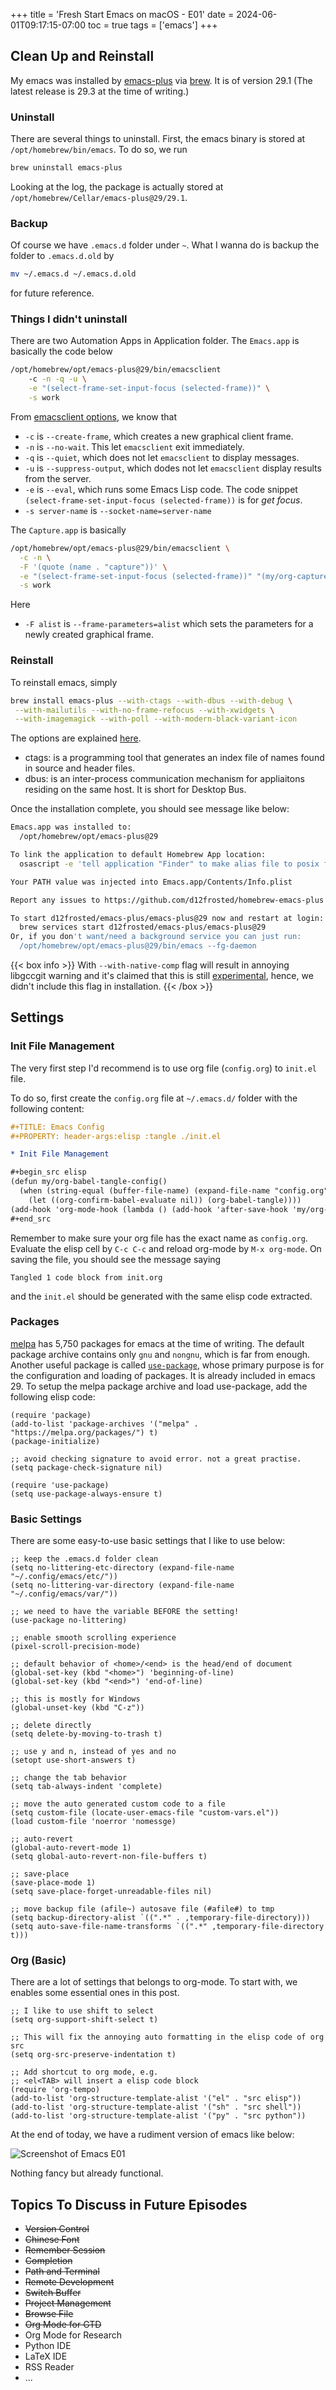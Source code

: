 +++
title = 'Fresh Start Emacs on macOS - E01'
date = 2024-06-01T09:17:15-07:00
toc = true
tags = ['emacs']
+++

## Clean Up and Reinstall

My emacs was installed by [emacs-plus](https://github.com/d12frosted/homebrew-emacs-plus) via [brew](https://brew.sh/). It is of version 29.1 (The latest release is 29.3 at the time of writing.)

### Uninstall

There are several things to uninstall. First, the emacs binary is stored at `/opt/homebrew/bin/emacs`. To do so, we run

```sh
brew uninstall emacs-plus
```

Looking at the log, the package is actually stored at `/opt/homebrew/Cellar/emacs-plus@29/29.1`.

### Backup

Of course we have `.emacs.d` folder under `~`. What I wanna do is backup the folder to `.emacs.d.old` by

```sh
mv ~/.emacs.d ~/.emacs.d.old
```

for future reference.

### Things I didn't uninstall

There are two Automation Apps in Application folder. The `Emacs.app` is basically the code below

```sh
/opt/homebrew/opt/emacs-plus@29/bin/emacsclient 
    -c -n -q -u \
    -e "(select-frame-set-input-focus (selected-frame))" \
    -s work
```

From [emacsclient options](https://www.gnu.org/software/emacs/manual/html_node/emacs/emacsclient-Options.html), we know that

- `-c` is `--create-frame`, which creates a new graphical client frame.
- `-n` is `--no-wait`. This let `emacsclient` exit immediately.
- `-q` is `--quiet`, which does not let `emacsclient` to display messages.
- `-u` is `--suppress-output`, which dodes not let `emacsclient` display results from the server.
- `-e` is `--eval`, which runs some Emacs Lisp code. The code snippet `(select-frame-set-input-focus (selected-frame))` is for *get focus*.
- `-s server-name` is `--socket-name=server-name`

The `Capture.app` is basically

```sh
/opt/homebrew/opt/emacs-plus@29/bin/emacsclient \
  -c -n \
  -F '(quote (name . "capture"))' \
  -e "(select-frame-set-input-focus (selected-frame))" "(my/org-capture)" \
  -s work
```

Here

- `-F alist` is `--frame-parameters=alist` which sets the parameters for a newly created graphical frame.

### Reinstall

To reinstall emacs, simply

```sh
brew install emacs-plus --with-ctags --with-dbus --with-debug \
 --with-mailutils --with-no-frame-refocus --with-xwidgets \
 --with-imagemagick --with-poll --with-modern-black-variant-icon
```
The options are explained [here](https://github.com/d12frosted/homebrew-emacs-plus?tab=readme-ov-file#options-1).

- ctags: is a programming tool that generates an index file of names found in source and header files.
- dbus: is an inter-process communication mechanism for appliaitons residing on the same host. It is short for Desktop Bus.

Once the installation complete, you should see message like below:

```sh
Emacs.app was installed to:
  /opt/homebrew/opt/emacs-plus@29

To link the application to default Homebrew App location:
  osascript -e 'tell application "Finder" to make alias file to posix file "/opt/homebrew/opt/emacs-plus@29/Emacs.app" at POSIX file "/Applications" with properties {name:"Emacs.app"}'

Your PATH value was injected into Emacs.app/Contents/Info.plist

Report any issues to https://github.com/d12frosted/homebrew-emacs-plus

To start d12frosted/emacs-plus/emacs-plus@29 now and restart at login:
  brew services start d12frosted/emacs-plus/emacs-plus@29
Or, if you don't want/need a background service you can just run:
  /opt/homebrew/opt/emacs-plus@29/bin/emacs --fg-daemon
```

{{< box info >}}
With `--with-native-comp` flag will result in annoying libgccgit warning and it's claimed that this is still [experimental](https://github.com/d12frosted/homebrew-emacs-plus?tab=readme-ov-file#gccemacs), hence, we didn't include this flag in installation.
{{< /box >}}

## Settings

### Init File Management

The very first step I'd recommend is to use org file (`config.org`) to `init.el` file.

To do so, first create the `config.org` file at `~/.emacs.d/` folder with the following content:

```org
#+TITLE: Emacs Config
#+PROPERTY: header-args:elisp :tangle ./init.el

* Init File Management

#+begin_src elisp
(defun my/org-babel-tangle-config()
  (when (string-equal (buffer-file-name) (expand-file-name "config.org" user-emacs-directory))
    (let ((org-confirm-babel-evaluate nil)) (org-babel-tangle))))
(add-hook 'org-mode-hook (lambda () (add-hook 'after-save-hook 'my/org-babel-tangle-config)))
#+end_src
```

Remember to make sure your org file has the exact name as `config.org`. Evaluate the elisp cell by `C-c C-c` and reload org-mode by `M-x org-mode`. On saving the file, you should see the message saying

```text
Tangled 1 code block from init.org
```

and the `init.el` should be generated with the same elisp code extracted.

### Packages

[melpa](https://melpa.org/#/) has 5,750 packages for emacs at the time of writing. The default package archive contains only `gnu` and `nongnu`, which is far from enough. Another useful package is called [`use-package`](https://github.com/jwiegley/use-package), whose primary purpose is for the configuration and loading of packages. It is already included in emacs 29. To setup the melpa package archive and load use-package, add the following elisp code:

```elisp
(require 'package)
(add-to-list 'package-archives '("melpa" . "https://melpa.org/packages/") t)
(package-initialize)

;; avoid checking signature to avoid error. not a great practise.
(setq package-check-signature nil)

(require 'use-package)
(setq use-package-always-ensure t)
```

### Basic Settings

There are some easy-to-use basic settings that I like to use below:

```elisp
;; keep the .emacs.d folder clean
(setq no-littering-etc-directory (expand-file-name "~/.config/emacs/etc/"))
(setq no-littering-var-directory (expand-file-name "~/.config/emacs/var/"))

;; we need to have the variable BEFORE the setting!
(use-package no-littering)

;; enable smooth scrolling experience
(pixel-scroll-precision-mode)

;; default behavior of <home>/<end> is the head/end of document
(global-set-key (kbd "<home>") 'beginning-of-line)
(global-set-key (kbd "<end>") 'end-of-line)

;; this is mostly for Windows
(global-unset-key (kbd "C-z"))

;; delete directly
(setq delete-by-moving-to-trash t)

;; use y and n, instead of yes and no
(setopt use-short-answers t)

;; change the tab behavior
(setq tab-always-indent 'complete)

;; move the auto generated custom code to a file
(setq custom-file (locate-user-emacs-file "custom-vars.el"))
(load custom-file 'noerror 'nomessge)

;; auto-revert
(global-auto-revert-mode 1)
(setq global-auto-revert-non-file-buffers t)

;; save-place
(save-place-mode 1)
(setq save-place-forget-unreadable-files nil)

;; move backup file (afile~) autosave file (#afile#) to tmp
(setq backup-directory-alist `((".*" . ,temporary-file-directory)))
(setq auto-save-file-name-transforms `((".*" ,temporary-file-directory t)))
```

### Org (Basic)

There are a lot of settings that belongs to org-mode. To start with, we enables some essential ones in this post.

```elisp
;; I like to use shift to select
(setq org-support-shift-select t)

;; This will fix the annoying auto formatting in the elisp code of org src
(setq org-src-preserve-indentation t)

;; Add shortcut to org mode, e.g.
;; <el<TAB> will insert a elisp code block
(require 'org-tempo)
(add-to-list 'org-structure-template-alist '("el" . "src elisp"))
(add-to-list 'org-structure-template-alist '("sh" . "src shell"))
(add-to-list 'org-structure-template-alist '("py" . "src python"))
```

At the end of today, we have a rudiment version of emacs like below:

![Screenshot of Emacs E01](screenshot-emacs-001.png)

Nothing fancy but already functional.

## Topics To Discuss in Future Episodes

- ~~Version Control~~
- ~~Chinese Font~~
- ~~Remember Session~~
- ~~Completion~~
- ~~Path and Terminal~~
- ~~Remote Development~~
- ~~Switch Buffer~~
- ~~Project Management~~
- ~~Browse File~~
- ~~Org Mode for GTD~~
- Org Mode for Research
- Python IDE
- LaTeX IDE
- RSS Reader
- ...
